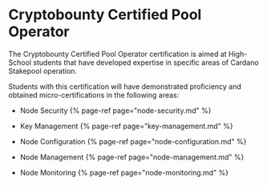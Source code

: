 # Cryptobounty Certified Pool Operator

The Cryptobounty Certified Pool Operator certification is aimed at High-School students that have developed expertise in specific areas of Cardano Stakepool operation. 

Students with this certification will have demonstrated proficiency and obtained micro-certifications in the following areas: 


- Node Security
{% page-ref page="node-security.md" %}

- Key Management
{% page-ref page="key-management.md" %}

- Node Configuration
{% page-ref page="node-configuration.md" %}

- Node Management
{% page-ref page="node-management.md" %}

- Node Monitoring
{% page-ref page="node-monitoring.md" %}

